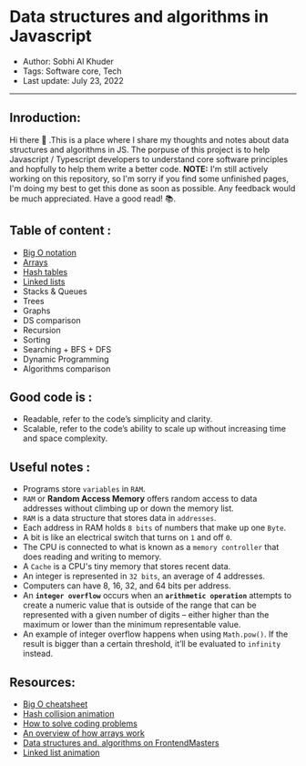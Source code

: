 # Data structures and algorithms in Javascript

- Author: Sobhi Al Khuder
- Tags: Software core, Tech
- Last update: July 23, 2022

---
## Inroduction:
Hi there 👋 .This is a place where I share my thoughts and notes about data structures and algorithms in JS. The porpuse of this project is to help Javascript / Typescript developers to understand core software principles and hopfully to help them write a better code. **NOTE:** I'm still actively working on this repository, so I'm sorry if you find some unfinished pages, I'm doing my best to get this done as soon as possible. Any feedback would be much appreciated. Have a good read! 📚. 

## Table of content :

- [Big O notation](https://www.notion.so/Big-O-notation-cdaf8a5ffc224379bebe3268e3be65b0)
- [Arrays](https://www.notion.so/Arrays-ee7c32363d8c4463b5c49b5f0ee95ec3)
- [Hash tables](https://www.notion.so/Hash-tables-1b12d878205347f4a41fc80d3524803c)
- [Linked lists](https://www.notion.so/Linked-lists-3857354e0f4d4ddc9a90b38438004da8)
- Stacks & Queues
- Trees
- Graphs
- DS comparison
- Recursion
- Sorting
- Searching + BFS + DFS
- Dynamic Programming
- Algorithms comparison

## Good code is :

- Readable, refer to the code’s simplicity and clarity.
- Scalable, refer to the code’s ability to scale up without increasing time and space complexity.

## Useful notes :
- Programs store `variables` in `RAM`.
- `RAM` or **Random Access Memory** offers random access to data addresses without climbing up or down the memory list.
- `RAM` is a data structure that stores data in `addresses`.
- Each address in RAM holds `8 bits` of numbers that make up one `Byte`.
- A bit is like an electrical switch that turns on `1` and off `0`.
- The CPU is connected to what is known as a `memory controller` that does reading and writing to memory.
- A `Cache` is a CPU's tiny memory that stores recent data.
- An integer is represented in `32 bits`, an average of 4 addresses.
- Computers can have 8, 16, 32, and 64 bits per address.
- An **`integer overflow`** occurs when an **`arithmetic operation`** attempts to create a numeric value that is outside of the range that can be represented with a given number of digits – either higher than the maximum or lower than the minimum representable value.
- An example of integer overflow happens when using `Math.pow()`. If the result is bigger than a certain threshold, it’ll be evaluated to `infinity` instead.

## Resources: 

- [Big O cheatsheet](http://bigocheatsheet.com)
- [Hash collision animation](https://www.cs.usfca.edu/~galles/visualization/OpenHash.html)
- [How to solve coding problems](https://s3.us-west-2.amazonaws.com/secure.notion-static.com/ee571e72-df25-4ea2-89e3-eaf3bc2662eb/how-to-solve-coding-problem.pdf?X-Amz-Algorithm=AWS4-HMAC-SHA256&X-Amz-Content-Sha256=UNSIGNED-PAYLOAD&X-Amz-Credential=AKIAT73L2G45EIPT3X45%2F20220301%2Fus-west-2%2Fs3%2Faws4_request&X-Amz-Date=20220301T205628Z&X-Amz-Expires=86400&X-Amz-Signature=58608f42f99d2d88a8a7c7381769e23b36ce9fe798bd64a779ea7d6214ca438d&X-Amz-SignedHeaders=host&response-content-disposition=filename%20%3D%22how-to-solve-coding-problem.pdf%22&x-id=GetObject)
- [An overview of how arrays work](https://www.freecodecamp.org/news/how-arrays-work-the-way-arrays-work-a775bfee519e/)
- [Data structures and. algorithms on FrontendMasters](https://frontendmasters.com/courses/data-structures-algorithms/hash-tables/)
- [Linked list animation](https://visualgo.net/en/list)